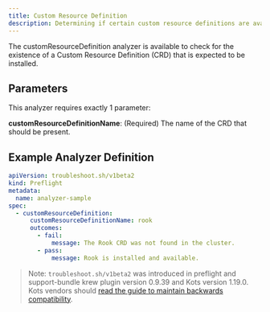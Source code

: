 ```yaml
---
title: Custom Resource Definition
description: Determining if certain custom resource definitions are available
---
```


The customResourceDefinition analyzer is available to check for the existence of a Custom Resource Definition (CRD) that is expected to be installed.

## Parameters

This analyzer requires exactly 1 parameter:

**customResourceDefinitionName**: (Required) The name of the CRD that should be present.

## Example Analyzer Definition

```yaml
apiVersion: troubleshoot.sh/v1beta2
kind: Preflight
metadata:
  name: analyzer-sample
spec:
  - customResourceDefinition:
      customResourceDefinitionName: rook
      outcomes:
        - fail:
            message: The Rook CRD was not found in the cluster.
        - pass:
            message: Rook is installed and available.
```

> Note: `troubleshoot.sh/v1beta2` was introduced in preflight and support-bundle krew plugin version 0.9.39 and Kots version 1.19.0. Kots vendors should [read the guide to maintain backwards compatibility](/v1beta2/).
